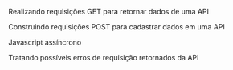 Realizando requisições GET para retornar dados de uma API

Construindo requisições POST para cadastrar dados em uma API

Javascript assíncrono

Tratando possíveis erros de requisição retornados da API
